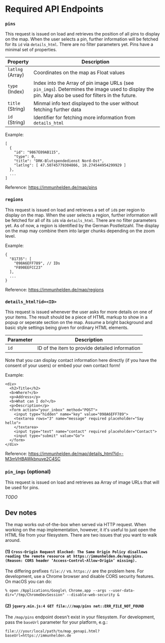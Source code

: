 # Required API Endpoints

### `pins`

This request is issued on load and retrieves the position of all pins to display on the map. When the user selects a pin, further information will be fetched for its `id` via `details_html`. There are no filter parameters yet. Pins have a minimal set of properties.

| Property | Description |
| ---- | ---- |
| `latlng`<br>(Array) | Coordinates on the map as Float values |
| `type`<br>(Index) | Index into the Array of pin image URLs (see `pin_imgs`). Determines the image used to display the pin. May also be used for filters in the future.  |
| `title`<br>(String) | Minmal info text displayed to the user without fetching further data |
| `id`<br>(String) | Identifier for fetching more information from `details_html` |

Example:

```
[
  {
    "id": "9867E09AB115",
    "type": 0,
    "title": "DRK-Blutspendedienst Nord-Ost",
    "latlng": [ 47.50745779304866, 10.274544954299929 ]
  },
  ...
]
```

Reference: https://immunhelden.de/map/pins

### `regions`

This request is issued on load and retrieves a set of `id`s per region to display on the map. When the user selects a region, further information will be fetched for all of its `id`s via `details_html`. There are no filter parameters yet. As of now, a region is identified by the German Postleitzahl. The display on the map may combine them into larger chunks depending on the zoom level.

Example:
```
{
  "81735": [
    "098A6EFF789", // IDs
    "F890EEFCC23"
  ],
  ...
}
```

Reference: https://immunhelden.de/map/regions

### `details_html?id=<ID>`

This request is issued whenever the user asks for more details on one of your items. The result should be a piece of HTML markup to show in a popup or seperate section on the map. Assume a bright background and basic style settings being given for ordinary HTML elements.

| Parameter | Description |
| ---- | ---- |
| `id` | ID of the item to provide detailed information |

Note that you can display contact information here directly (if you have the consent of your users) or embed your own contact form!

Example:
```
<div>
  <h2>Title</h2>
  <b>Where?</b>
  <p>Address</p>
  <b>What can I do?</b>
  <p>Description</p>
  <form action="your_inbox" method="POST">
    <input type="hidden" name="key" value="098A6EFF789">
    <textarea rows="3" name="message" required placeholder="Say hello">
    </textarea>
    <input type="text" name="contact" required placeholder="Contact">
    <input type="submit" value="Go">
  </form>
</div>
```

Reference: https://immunhelden.de/map/details_html?id=-M3mVHBAWkbnuve2C4SC

### `pin_imgs` (optional)

This request is issued on load and retrieves aa Array of image URLs that will be used for pins.

_TODO_

## Dev notes

The map works out-of-the-box when served via HTTP request. When working on the map implementation, however, it it's useful to just open the HTML file from your filesystem. There are two issues that you want to walk around.

#### (1) `Cross-Origin Request Blocked: The Same Origin Policy disallows reading the remote resource at https://immunhelden.de/map/pins. (Reason: CORS header ‘Access-Control-Allow-Origin’ missing).`

The differing prefixes `file://` vs. `https://` are the problem here. For development, use a Chrome browser and disable CORS security features. On macOS you can do:

```
% open /Applications/Google\ Chrome.app --args --user-data-dir="/tmp/ChromeDevSession" --disable-web-security &
```

#### (2) `jquery.min.js:4 GET file:///map/pins net::ERR_FILE_NOT_FOUND`

The `/map/pins` endpoint doesn't exist in your filesystem. For development, pass the `baseUrl` parameter for your platform, e.g.:

```
file:///your/local/path/to/map_genapi.html?baseUrl=https://immunhelden.de
```
